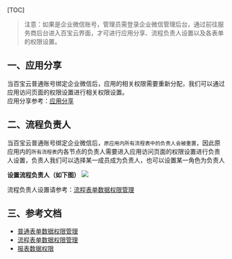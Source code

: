 [TOC]

>注意：如果是企业微信账号，管理员需登录企业微信管理后台，通过前往服务商后台进入百宝云界面，才可进行应用分享、流程负责人设置以及各表单的权限设置。

## 一、应用分享
当百宝云普通账号绑定企业微信后，应用的相关权限需要重新分配，我们可以通过应用访问页面的权限设置进行相关权限设置。<br>
应用分享参考：[应用分享](https://doc.baibaoyun.com/doc/10317)



## 二、流程负责人
当百宝云普通账号绑定企业微信后，`原应用内所有流程表中的负责人会被重置`，因此原应用内的`所有流程表`内各节点的负责人需要进入应用访问页面的权限设置进行负责人设置，负责人我们可以选择某一成员成为负责人，也可以设置某一角色为负责人

**设置流程负责人（如下图）**
![](http://docfiles.baibaoyun.com/lp34yzemm9RiQa4Xcx-y1Xj7_UUf)

流程负责人设置请参考：[流程表单数据权限管理](https://doc.baibaoyun.com/doc/10319)

## 三、参考文档
* [普通表单数据权限管理](https://doc.baibaoyun.com/doc/10318)
* [流程表单数据权限管理](https://doc.baibaoyun.com/doc/10319)
* [报表数据权限](https://doc.baibaoyun.com/doc/10336)


